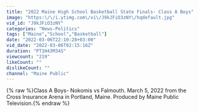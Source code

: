 ```yaml
---
title: "2022 Maine High School Basketball State Finals- Class A Boys"
image: "https:\/\/i.ytimg.com\/vi\/J9kJFiO3zNY\/hqdefault.jpg"
vid_id: "J9kJFiO3zNY"
categories: "News-Politics"
tags: ["Maine","School","Basketball"]
date: "2022-03-06T22:10:28+03:00"
vid_date: "2022-03-06T02:15:16Z"
duration: "PT1H43M34S"
viewcount: "219"
likeCount: ""
dislikeCount: ""
channel: "Maine Public"
---
```

{% raw %}Class A Boys- Nokomis vs Falmouth. March 5, 2022 from the Cross Insurance Arena in Portland, Maine. Produced by Maine Public Television.{% endraw %}
